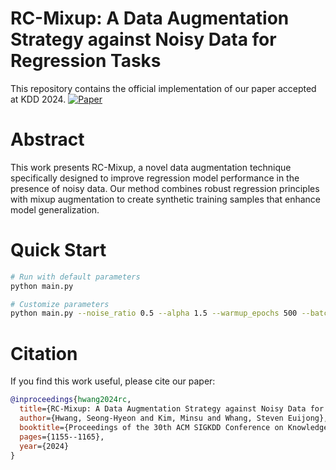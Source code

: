 # RC-Mixup: A Data Augmentation Strategy against Noisy Data for Regression Tasks
This repository contains the official implementation of our paper accepted at KDD 2024.
[![Paper](https://img.shields.io/badge/Paper-blue)](https://arxiv.org/pdf/2503.22163)

# Abstract
This work presents RC-Mixup, a novel data augmentation technique specifically designed to improve regression model performance in the presence of noisy data. Our method combines robust regression principles with mixup augmentation to create synthetic training samples that enhance model generalization.

# Quick Start

```bash
# Run with default parameters
python main.py

# Customize parameters
python main.py --noise_ratio 0.5 --alpha 1.5 --warmup_epochs 500 --batch_size 64
```

# Citation
If you find this work useful, please cite our paper:
```bibtex
@inproceedings{hwang2024rc,
  title={RC-Mixup: A Data Augmentation Strategy against Noisy Data for Regression Tasks},
  author={Hwang, Seong-Hyeon and Kim, Minsu and Whang, Steven Euijong},
  booktitle={Proceedings of the 30th ACM SIGKDD Conference on Knowledge Discovery and Data Mining},
  pages={1155--1165},
  year={2024}
}
```
